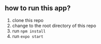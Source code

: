 ## how to run this app?

1. clone this repo
2. change to the root directory of this repo
2. run `npm install`
3. run `expo start`